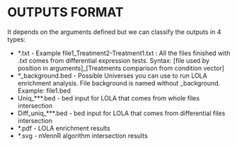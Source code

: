 # OUTPUTS FORMAT #
It depends on the arguments defined but we can classify the outputs in 4 types:

- *.txt - Example file1_Treatment2-Treatment1.txt : All the files finished with .txt comes from differential expression tests. Syntax: [file used by position in arguments]_[Treatments comparison from condition vector]
- *_background.bed - Possible Universes you can use to run LOLA enrichment analysis. File background is named without _background. Example: file1.bed
- Uniq_***.bed - bed input for LOLA that comes from whole files intersection
- Diff_uniq_***.bed - bed input for LOLA that comes from differential files intersection
- *.pdf - LOLA enrichment results
- *.svg - nVennR algorithm intersection results



